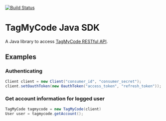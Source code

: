 [![Build Status](https://travis-ci.org/massimozappino/tagmycode-java-sdk.svg?branch=master)](https://travis-ci.org/massimozappino/tagmycode-java-sdk)

# TagMyCode Java SDK
A Java library to access [TagMyCode RESTful API](http://tagmycode.com).

## Examples

### Authenticating
```java
Client client = new Client("consumer_id", "consumer_secret");
client.setOauthToken(new OauthToken("access_token", "refresh_token"));
```

### Get account information for logged user
```java
TagMyCode tagmycode = new TagMyCode(client)
User user = tagmycode.getAccount();
```

